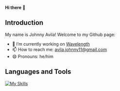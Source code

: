 **Hi there** 👋

## Introduction
My name is Johnny Avila! Welcome to my Github page:

- 🔭 I’m currently working on [Wavelength](https://wavelength-2hp9.onrender.com/)
- 📫 How to reach me: avila.johnny11@gmail.com
- 😄 Pronouns: he/him

## Languages and Tools
[![My Skills](https://skillicons.dev/icons?i=js,py,react,redux,nodejs,flask,sequelize,sqlite,html,css)](https://skillicons.dev)




<!---

[![GitHub stats](https://github-readme-stats.vercel.app/api?username=johnny-2123)](https://github.com/anuraghazra/github-readme-stats)

- 🌱 I’m currently learning ...
- ⚡ Fun fact: 
- 💬 Ask me about ...
- 👯 I’m looking to collaborate on ...
- 🤔 I’m looking for help with ...
-->



